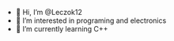 - 👋 Hi, I’m @Leczok12
- 👀 I’m interested in programing and electronics
- 🌱 I’m currently learning C++
